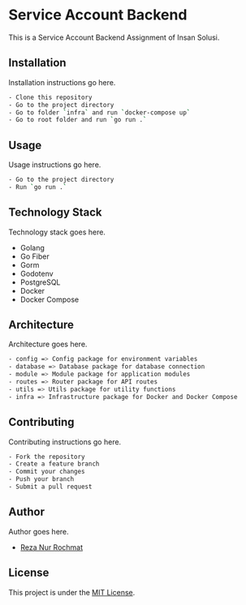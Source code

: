 # Service Account Backend

This is a Service Account Backend Assignment of Insan Solusi.

## Installation

Installation instructions go here.

```bash
- Clone this repository
- Go to the project directory
- Go to folder `infra` and run `docker-compose up`
- Go to root folder and run `go run .`
```

## Usage

Usage instructions go here.

```bash
- Go to the project directory
- Run `go run .`
```

## Technology Stack

Technology stack goes here.

- Golang
- Go Fiber
- Gorm
- Godotenv
- PostgreSQL
- Docker
- Docker Compose

## Architecture

Architecture goes here.

```bash
- config => Config package for environment variables
- database => Database package for database connection
- module => Module package for application modules
- routes => Router package for API routes
- utils => Utils package for utility functions
- infra => Infrastructure package for Docker and Docker Compose
```

## Contributing

Contributing instructions go here.

```bash
- Fork the repository
- Create a feature branch
- Commit your changes
- Push your branch
- Submit a pull request
```

## Author

Author goes here.

- [Reza Nur Rochmat](https://github.com/RezaNurRochmat13)

## License

This project is under the [MIT License](https://opensource.org/licenses/MIT).